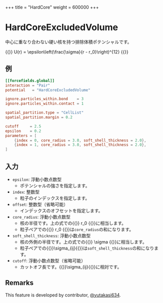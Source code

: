 +++
title = "HardCore"
weight = 600000
+++

# HardCoreExcludedVolume

中心に重なり合わない硬い核を持つ排除体積ポテンシャルです。

{{<katex display>}}
U(r) = \epsilon\left(\frac{\sigma}{r - r_0}\right)^{12}
{{</katex>}}

## 例

```toml
[[forcefields.global]]
interaction = "Pair"
potential   = "HardCoreExcludedVolume"

ignore.particles_within.bond    = 3
ignore.particles_within.contact = 1

spatial_partition.type = "CellList"
spatial_partition.margin = 0.2

cutoff     = 2.5
epsilon    = 0.2
parameters = [
    {index = 0, core_radius = 3.0, soft_shell_thickness = 2.0},
    {index = 1, core_radius = 3.0, soft_shell_thickness = 2.0},
]
```

## 入力

- `epsilon`: 浮動小数点数型
  - ポテンシャルの強さを指定します。
- `index`: 整数型
  - 粒子のインデックスを指定します。
- `offset`: 整数型（省略可能）
  - インデックスのオフセットを指定します。
- `core_radius`: 浮動小数点数型
  - 核の半径です。上の式での{{<katex>}} r_0 {{</katex>}}に相当します。
  - 粒子ペアでの{{<katex>}} r_0 {{</katex>}}は`core_radius`の和になります。
- `soft_shell_thickness`: 浮動小数点数型
  - 核の外側の半径です。上の式での{{<katex>}} \sigma {{</katex>}}に相当します。
  - 粒子ペアでの{{<katex>}}\sigma_{ij}{{</katex>}}は`soft_shell_thickness`の和になります。
- `cutoff`: 浮動小数点数型（省略可能）
  - カットオフ長です。{{<katex>}}\sigma_{ij}{{</katex>}}に相対です。

## Remarks

This feature is developed by contributor, [@yutakasi634](https://github.com/yutakasi634).
